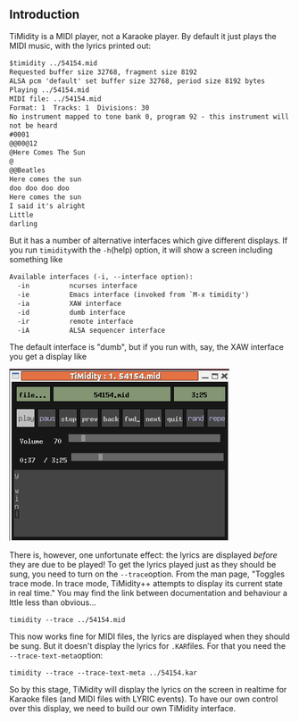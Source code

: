 
##  Introduction 


TiMidity is a MIDI player, not a Karaoke player.
By default it just plays the MIDI music, with the lyrics
printed out:

```
$timidity ../54154.mid
Requested buffer size 32768, fragment size 8192
ALSA pcm 'default' set buffer size 32768, period size 8192 bytes
Playing ../54154.mid
MIDI file: ../54154.mid
Format: 1  Tracks: 1  Divisions: 30
No instrument mapped to tone bank 0, program 92 - this instrument will not be heard
#0001
@@00@12
@Here Comes The Sun
@
@@Beatles
Here comes the sun
doo doo doo doo
Here comes the sun
I said it's alright
Little
darling
```





But it has
a number of alternative interfaces which give different displays.
If you run `timidity`with the `-h`(help)
option, it will show a screen including something like

```
Available interfaces (-i, --interface option):
  -in          ncurses interface
  -ie          Emacs interface (invoked from `M-x timidity')
  -ia          XAW interface
  -id          dumb interface
  -ir          remote interface
  -iA          ALSA sequencer interface
```





The default interface is "dumb", but if you run with, say, the XAW
interface you get a display like


![alt text](timidity-xaw.png)


There is, however, one unfortunate effect: the lyrics are displayed _before_ they are due to be played!
To get the lyrics played just as they should be sung,
you need to turn on the `--trace`option. From the man page,
"Toggles  trace  mode.   In trace mode, TiMidity++ attempts to
display its current state in real time."
You may find the link between documentation and behaviour
a lttle less than obvious...

```
timidity --trace ../54154.mid
```





This now works fine for MIDI files, the lyrics are displayed
when they should be sung. But it doesn't display the lyrics
for `.KAR`files. For that you need the `--trace-text-meta`option:

```
timidity --trace --trace-text-meta ../54154.kar
```





So by this stage, TiMidity will display the lyrics on the screen
in realtime for Karaoke files (and MIDI files with LYRIC events).
To have our own control over this display, we need to build our
own TiMidity interface.
